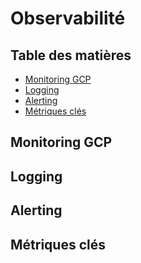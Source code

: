 # Observabilité

## Table des matières
- [Monitoring GCP](#monitoring-gcp)
- [Logging](#logging)
- [Alerting](#alerting)
- [Métriques clés](#métriques-clés)

## Monitoring GCP
## Logging
## Alerting
## Métriques clés